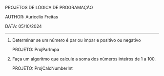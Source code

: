 PROJETOS DE LÓGICA DE PROGRAMAÇÃO

AUTHOR: Auricelio Freitas

DATA: 05/10/2024

--------------------------------------

1.	Determinar se um número é par ou impar e positivo ou negativo

	PROJETO: ProjParImpa


2.	Faça um algoritmo que calcule a soma dos números inteiros de 1 a 100.

	PROJETO: ProjCalcNumberInt
